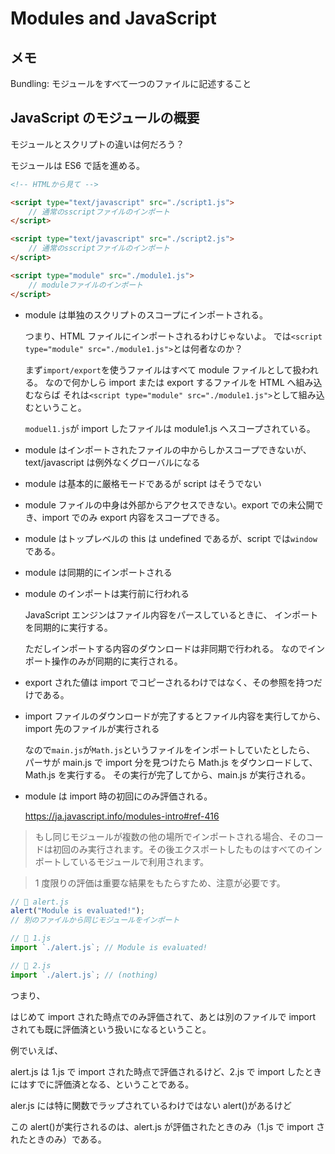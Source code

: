 # Modules and JavaScript

## メモ

Bundling: モジュールをすべて一つのファイルに記述すること

## JavaScript のモジュールの概要

モジュールとスクリプトの違いは何だろう？

モジュールは ES6 で話を進める。

```html
<!-- HTMLから見て -->

<script type="text/javascript" src="./script1.js">
    // 通常のsscriptファイルのインポート
</script>

<script type="text/javascript" src="./script2.js">
    // 通常のsscriptファイルのインポート
</script>

<script type="module" src="./module1.js">
    // moduleファイルのインポート
</script>
```

-   module は単独のスクリプトのスコープにインポートされる。

    つまり、HTML ファイルにインポートされるわけじゃないよ。
    では`<script type="module" src="./module1.js">`とは何者なのか？

    まず`import/export`を使うファイルはすべて module ファイルとして扱われる。
    なので何かしら import または export するファイルを HTML へ組み込むならば
    それは`<script type="module" src="./module1.js">`として組み込むということ。

    `moduel1.js`が import したファイルは module1.js へスコープされている。

-   module はインポートされたファイルの中からしかスコープできないが、text/javascript は例外なくグローバルになる

-   module は基本的に厳格モードであるが script はそうでない

-   module ファイルの中身は外部からアクセスできない。export での未公開でき、import でのみ export 内容をスコープできる。

-   module はトップレベルの this は undefined であるが、script では`window`である。

-   module は同期的にインポートされる

-   module のインポートは実行前に行われる

    JavaScript エンジンはファイル内容をパースしているときに、
    インポートを同期的に実行する。

    ただしインポートする内容のダウンロードは非同期で行われる。
    なのでインポート操作のみが同期的に実行される。

-   export された値は import でコピーされるわけではなく、その参照を持つだけである。

-   import ファイルのダウンロードが完了するとファイル内容を実行してから、import 先のファイルが実行される

    なので`main.js`が`Math.js`というファイルをインポートしていたとしたら、
    パーサが main.js で import 分を見つけたら Math.js をダウンロードして、
    Math.js を実行する。
    その実行が完了してから、main.js が実行される。

-   module は import 時の初回にのみ評価される。

    https://ja.javascript.info/modules-intro#ref-416

> もし同じモジュールが複数の他の場所でインポートされる場合、そのコードは初回のみ実行されます。その後エクスポートしたものはすべてのインポートしているモジュールで利用されます。

> 1 度限りの評価は重要な結果をもたらすため、注意が必要です。

```JavaScript
// 📁 alert.js
alert("Module is evaluated!");
// 別のファイルから同じモジュールをインポート

// 📁 1.js
import `./alert.js`; // Module is evaluated!

// 📁 2.js
import `./alert.js`; // (nothing)
```

つまり、

はじめて import された時点でのみ評価されて、あとは別のファイルで import されても既に評価済という扱いになるということ。

例でいえば、

alert.js は 1.js で import された時点で評価されるけど、2.js で import したときにはすでに評価済となる、ということである。

aler.js には特に関数でラップされているわけではない alert()があるけど

この alert()が実行されるのは、alert.js が評価されたときのみ（1.js で import されたときのみ）である。
